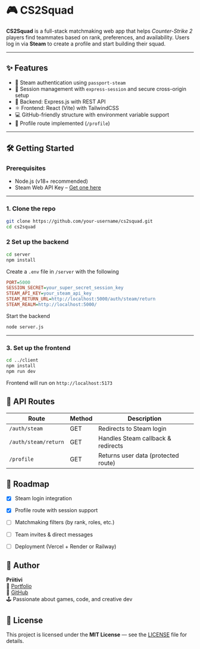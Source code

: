 # 🎮 CS2Squad

**CS2Squad** is a full-stack matchmaking web app that helps *Counter-Strike 2* players find teammates based on rank, preferences, and availability. Users log in via **Steam** to create a profile and start building their squad.

---

## ✨ Features

- 🔐 Steam authentication using `passport-steam`
- 🧠 Session management with `express-session` and secure cross-origin setup
- 🧩 Backend: Express.js with REST API
- ⚛️ Frontend: React (Vite) with TailwindCSS
- 💻 GitHub-friendly structure with environment variable support
- 🚧 Profile route implemented (`/profile`)

---

## 🛠️ Getting Started

### Prerequisites

- Node.js (v18+ recommended)
- Steam Web API Key – [Get one here](https://steamcommunity.com/dev/apikey)

---

### 1. Clone the repo

```bash
git clone https://github.com/your-username/cs2squad.git
cd cs2squad
```

### 2 Set up the backend

```bash
cd server
npm install
```

Create a `.env` file in `/server` with the following

```ini
PORT=5000
SESSION_SECRET=your_super_secret_session_key
STEAM_API_KEY=your_steam_api_key
STEAM_RETURN_URL=http://localhost:5000/auth/steam/return
STEAM_REALM=http://localhost:5000/
```

Start the backend
```bash
node server.js
```

---
### 3. Set up the frontend

```bash
cd ../client
npm install
npm run dev
```

Frontend will run on `http://localhost:5173`

## 🔁 API Routes

| Route                | Method | Description                          |
|---------------------|--------|--------------------------------------|
| `/auth/steam`        | GET    | Redirects to Steam login             |
| `/auth/steam/return` | GET    | Handles Steam callback & redirects   |
| `/profile`           | GET    | Returns user data (protected route)  |


## 🚀 Roadmap

- [x] Steam login integration
- [x] Profile route with session support
- [ ] Matchmaking filters (by rank, roles, etc.)
- [ ] Team invites & direct messages
- [ ] Deployment (Vercel + Render or Railway)


## 👤 Author

**Priitivi**  
💼 [Portfolio](https://www.priitivi.com)  
🐙 [GitHub](https://github.com/priitivi)  
🕹️ Passionate about games, code, and creative dev


## 📄 License

This project is licensed under the **MIT License** — see the [LICENSE](./LICENSE) file for details.

